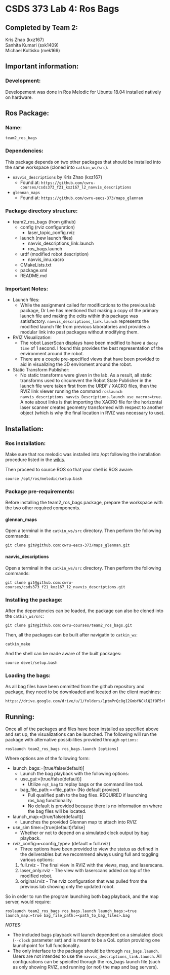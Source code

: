 # CSDS 373 Lab 4: Ros Bags

## Completed by Team 2: 

Kris Zhao (kxz167)\
Sanhita Kumari (sxk1409)\
Michael Koltisko (mek169)

## Important information:

### Development:

Developement was done in Ros Melodic for Ubuntu 18.04 installed natively on hardware.

## Ros Package:

### Name:

```
team2_ros_bags
```

### Dependencies:

This package depends on two other packages that should be installed into the same workspace (cloned into `catkin_ws/src`).

- `navvis_descriptions` by Kris Zhao (kxz167)
    - Found at: `https://github.com/cwru-courses/csds373_f21_kxz167_l2_navvis_descriptions`
- `glennan_maps`
    - Found at: `https://github.com/cwru-eecs-373/maps_glennan`

### Package directory structure:
- team2_ros_bags (from github)
    - config (rviz configuration)
        - laser_topic_config.rviz
    - launch (new launch files)
        - navvis_descriptions_link.launch
        - ros_bags.launch
    - urdf (modified robot description)
        - navvis_imu.xacro
    - CMakeLists.txt
    - package.xml
    - README.md

### Important Notes:
- Launch files:
    - While the assignment called for modifications to the previous lab package, Dr Lee has mentioned that making a copy of the primary launch file and making the edits within this package was satisfactory. `navvis_descriptions_link.launch` represents the modified launch file from previous laboratories and provides a modular link into past packages without modifying them.
- RVIZ Visualization:
    - The robot LaserScan displays have been modified to have a `decay time` of 1 second. I found this provides the best representation of the environment around the robot.
    - There are a couple pre-specified views that have been provided to aid in visualizing the 3D enviroment around the robot.
- Static Transform Publisher:
    - No static transforms were given in the lab. As a result, all static transforms used to circumvent the Robot State Publisher in the launch file were taken first from the URDF / XACRO files, then the RVIZ link viewer running the command `roslaunch navvis_descriptions navvis_Descriptions.launch use_xacro:=true`. A note about links is that importing the XACRO file for the horizontal laser scanner creates geometry transformed with respect to another object (which is why the final location in RVIZ was necessary to use).

## Installation:

### Ros installation:

Make sure that ros melodic was installed into /opt following the installation procedure listed in the [wikis](http://wiki.ros.org/melodic/Installation/Ubuntu).

Then proceed to source ROS so that your shell is ROS aware:

```
source /opt/ros/melodic/setup.bash
```

### Package pre-requirements:
Before installing the team2_ros_bags package, prepare the workspace with the two other required components.

#### glennan_maps

Open a terminal in the `catkin_ws/src` directory. Then perform the following commands:

```
git clone git@github.com:cwru-eecs-373/maps_glennan.git
```

#### navvis_descriptions

Open a terminal in the `catkin_ws/src` directory. Then perform the following commands:

```
git clone git@github.com:cwru-courses/csds373_f21_kxz167_l2_navvis_descriptions.git
```

### Installing the package:

After the dependencies can be loaded, the package can also be cloned into the `catkin_ws/src`:

```
git clone git@github.com:cwru-courses/team2_ros_bags.git
```

Then, all the packages can be built after navigatin to `catkin_ws`:

```
catkin_make
```

And the shell can be made aware of the built packages:

```
source devel/setup.bash
```

### Loading the bags:

As all bag files have been ommitted from the github repository and package, they need to be downloaded and located on the client machines:

```
https://drive.google.com/drive/u/1/folders/1ptmPrQc8g12GmbfNCklQ2fOF5rFum46-
```

## Running:
Once all of the packages and files have been installed as specified above and set up, the visualizations can be launched. The following will run the package with alternative possibilities provided through `options`:

``` 
roslaunch team2_ros_bags ros_bags.launch [options]
```
Where options are of the following form:
- launch_bags:=[true/false(default)]
    - Launch the bag playback with the following options:
    - use_gui:=[true/false(default)]
        - Utilize `rqt_bag` to replay bags or the command line tool.
    - bag_file_path:=<file_path> (No default provied)
        - Full qualified path to the bag files. REQUIRED if launching ros_bag functionality.
        - No default is provided because there is no information on where the bag files will be located.
- launch_map:=[true/false(default)]
    - Launches the provided Glennan map to attach into RVIZ
- use_sim time:=[true(default)/false]
    - Whether or not to depend on a simulated clock output by bag playback.
- rviz_config:=<config_type> (default = full.rviz)
    - Three options have been provided to view the status as defined in the deliverables but we recommend always using full and toggling various options:
    1. full.rviz - The final view in RVIZ with the views, map, and laserscans.
    2. laser_only.rviz - The view with laserscans added on top of the modified robot.
    3. original.rviz - The rviz configuration that was pulled from the previous lab showing only the updated robot.

So in order to run the program launching both bag playback, and the map server, would require:
```
roslaunch team2_ros_bags ros_bags.launch launch_bags:=true launch_map:=true bag_file_path:=<path_to_bag_files>.bag
```

*NOTES:* 
- The included bags playback will launch dependent on a simulated clock (`--clock` parameter set) and is meant to be a QoL option providing one launchpoint for full functionality.
- The only interface to the package should be through `ros_bags.launch`. Users are not intended to use the `navvis_descriptions_link.launch`. All configurations can be speicifed thorugh the ros_bags launch file (such as only showing RVIZ, and running (or not) the map and bag servers).
